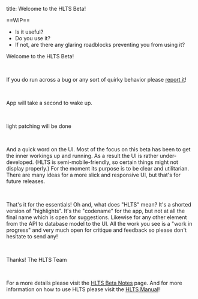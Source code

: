 title: Welcome to the HLTS Beta!

==WIP==
+ Is it useful?
+ Do you use it?
+ If not, are there any glaring roadblocks preventing you from using it?

Welcome to the HLTS Beta!

<br>

If you do run across a bug or any sort of quirky behavior please [report it](/misc/contact)!

<br>

App will take a second to wake up.

<br>

light patching will be done

<br>

And a quick word on the UI. Most of the focus on this beta has been to get the inner workings up and running. As a result the UI is rather under-developed. (HLTS is semi-mobile-friendly, so certain things might not display properly.) For the moment its purpose is to be clear and utilitarian. There are many ideas for a more slick and responsive UI, but that's for future releases.

<br>

That's it for the essentials! Oh and, what does "HLTS" mean? It's a shorted version of "highlights". It's the "codename" for the app, but not at all the final name which is open for suggestions. Likewise for any other element from the API to database model to the UI. All the work you see is a "work in progress" and very much open for critique and feedback so please don't hesitate to send any!

<br>

Thanks!
The HLTS Team

<br>

For a more details please visit the [HLTS Beta Notes](/beta/main) page. And for more information on how to use HLTS please visit the [HLTS Manual](/manual/main)!
